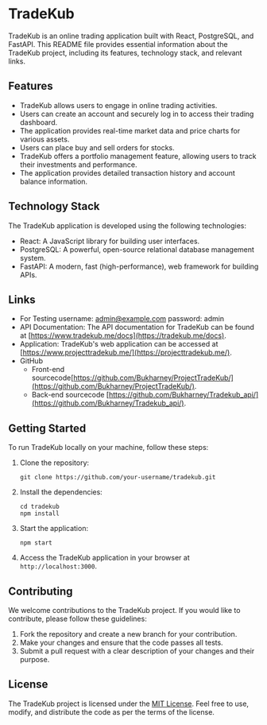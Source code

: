 # TradeKub

TradeKub is an online trading application built with React, PostgreSQL, and FastAPI. This README file provides essential information about the TradeKub project, including its features, technology stack, and relevant links.

## Features

- TradeKub allows users to engage in online trading activities.
- Users can create an account and securely log in to access their trading dashboard.
- The application provides real-time market data and price charts for various assets.
- Users can place buy and sell orders for stocks.
- TradeKub offers a portfolio management feature, allowing users to track their investments and performance.
- The application provides detailed transaction history and account balance information.

## Technology Stack

The TradeKub application is developed using the following technologies:

- React: A JavaScript library for building user interfaces.
- PostgreSQL: A powerful, open-source relational database management system.
- FastAPI: A modern, fast (high-performance), web framework for building APIs.

## Links
- For Testing username: admin@example.com password: admin
- API Documentation: The API documentation for TradeKub can be found at [https://www.tradekub.me/docs](https://tradekub.me/docs).
- Application: TradeKub's web application can be accessed at [https://www.projecttradekub.me/](https://projecttradekub.me/).
- GitHub
   - Front-end sourcecode[https://github.com/Bukharney/ProjectTradeKub/](https://github.com/Bukharney/ProjectTradeKub/).
   - Back-end sourcecode [https://github.com/Bukharney/Tradekub_api/](https://github.com/Bukharney/Tradekub_api/).

## Getting Started

To run TradeKub locally on your machine, follow these steps:

1. Clone the repository: 
   ```
   git clone https://github.com/your-username/tradekub.git
   ```

2. Install the dependencies:
   ```
   cd tradekub
   npm install
   ```

3. Start the application:
   ```
   npm start
   ```

4. Access the TradeKub application in your browser at `http://localhost:3000`.

## Contributing

We welcome contributions to the TradeKub project. If you would like to contribute, please follow these guidelines:

1. Fork the repository and create a new branch for your contribution.
2. Make your changes and ensure that the code passes all tests.
3. Submit a pull request with a clear description of your changes and their purpose.

## License

The TradeKub project is licensed under the [MIT License](LICENSE). Feel free to use, modify, and distribute the code as per the terms of the license.
